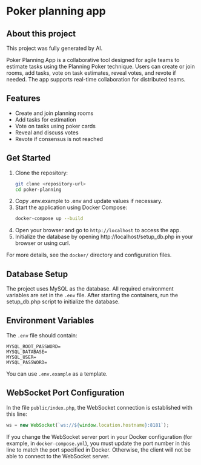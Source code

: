 # Poker planning app

## About this project

This project was fully generated by AI.

Poker Planning App is a collaborative tool designed for agile teams to estimate tasks using the Planning Poker technique. Users can create or join rooms, add tasks, vote on task estimates, reveal votes, and revote if needed. The app supports real-time collaboration for distributed teams.

## Features
- Create and join planning rooms
- Add tasks for estimation
- Vote on tasks using poker cards
- Reveal and discuss votes
- Revote if consensus is not reached

## Get Started

1. Clone the repository:
   ```bash
   git clone <repository-url>
   cd poker-planning
   ```
2. Copy .env.example to .env and update values if necessary.
3. Start the application using Docker Compose:
   ```bash
   docker-compose up --build
   ```
4. Open your browser and go to `http://localhost` to access the app.
5. Initialize the database by opening http://localhost/setup_db.php in your browser or using curl.

For more details, see the `docker/` directory and configuration files.

## Database Setup

The project uses MySQL as the database. All required environment variables are set in the `.env` file. After starting the containers, run the setup_db.php script to initialize the database.

## Environment Variables

The `.env` file should contain:

```
MYSQL_ROOT_PASSWORD=
MYSQL_DATABASE=
MYSQL_USER=
MYSQL_PASSWORD=
```

You can use `.env.example` as a template.

## WebSocket Port Configuration

In the file `public/index.php`, the WebSocket connection is established with this line:

```js
ws = new WebSocket(`ws://${window.location.hostname}:8181`);
```

If you change the WebSocket server port in your Docker configuration (for example, in `docker-compose.yml`), you must update the port number in this line to match the port specified in Docker. Otherwise, the client will not be able to connect to the WebSocket server.
